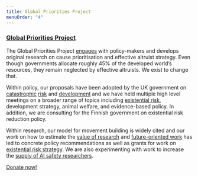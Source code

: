 ```yaml
---
title: Global Priorities Project
menuOrder: "4"
---
```

### [Global Priorities Project](http://globalprioritiesproject.org/)

The Global Priorities Project [engages](http://globalprioritiesproject.org/2015/10/update/) with policy-makers and develops original research on cause prioritisation and effective altruist strategy. Even though governments allocate roughly 45% of the developed world’s resources, they remain neglected by effective altruists. We exist to change that.

Within policy, our proposals have been adopted by the UK government on [catastrophic](http://globalprioritiesproject.org/wp-content/uploads/2015/10/Risk-Register.pdf) [risk](http://globalprioritiesproject.org/wp-content/uploads/2015/10/Impact-and-response-assessments.pdf) and [development](http://globalprioritiesproject.org/2015/12/new-uk-aid-strategy-prioritising-research-and-crisis-response/) and we have held multiple high level meetings on a broader range of topics including [existential risk](http://globalprioritiesproject.org/2015/02/unprecedented-technological-risks/), development strategy, animal welfare, and evidence-based policy. In addition, we are consulting for the Finnish government on existential risk reduction policy.

Within research, our model for movement building is widely cited and our work on how to estimate the [value of research](http://globalprioritiesproject.org/2015/02/project-overview-problems-of-unknown-difficulty/) and [future-oriented work](http://globalprioritiesproject.org/2015/02/allocating-risk-mitigation-across-time/) has led to concrete policy recommendations as well as grants for work on [existential risk strategy](http://futureoflife.org/data/full-proposal-files/Global_Priorities_Project_-_3.pdf). We are also experimenting with work to increase the [supply of AI safety researchers](http://globalprioritiesproject.org/2015/10/three-areas-of-research-on-the-superintelligence-control-problem/).

<p class="center"><a href="/donate" class="btn btn-primary btn-lg"  target="_blank"><i class="fa fa-edit"></i> Donate now!</a></p>
